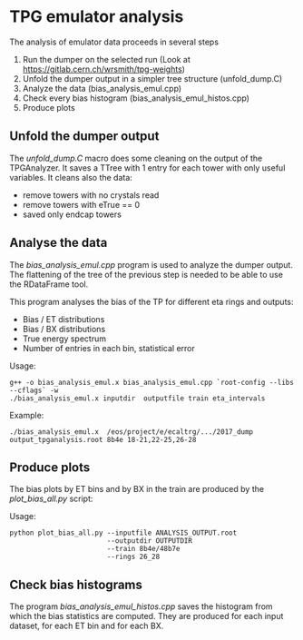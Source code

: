 # TPG emulator analysis
The analysis of emulator data proceeds in several steps

1. Run the dumper on the selected run (Look at https://gitlab.cern.ch/wrsmith/tpg-weights)
2. Unfold the dumper output in a simpler tree structure  (unfold_dump.C)
3. Analyze the data  (bias_analysis_emul.cpp)
4. Check every bias histogram (bias_analysis_emul_histos.cpp)
4. Produce plots

## Unfold the dumper output 

The *unfold_dump.C* macro does some cleaning on the output of the 
TPGAnalyzer. It saves a TTree with 1 entry for each tower 
with only useful variables.
It cleans also the data:
- remove towers with no crystals read
- remove towers with eTrue == 0
- saved only endcap towers

## Analyse the data

The *bias_analysis_emul.cpp* program is used to analyze the dumper output. The flattening of the tree of the previous step is needed to be able to use the RDataFrame tool. 

This program analyses the bias of the TP for different eta rings and outputs:
- Bias / ET distributions
- Bias / BX distributions
- True energy spectrum
- Number of entries in each bin, statistical error

Usage:
```
g++ -o bias_analysis_emul.x bias_analysis_emul.cpp `root-config --libs --cflags` -w
./bias_analysis_emul.x inputdir  outputfile train eta_intervals
```

Example:
```
./bias_analysis_emul.x  /eos/project/e/ecaltrg/.../2017_dump   output_tpganalysis.root 8b4e 18-21,22-25,26-28
```

## Produce plots
The bias plots by ET bins and by BX in the train are produced by the *plot_bias_all.py* script:

Usage:
```
python plot_bias_all.py --inputfile ANALYSIS_OUTPUT.root 
                        --outputdir OUTPUTDIR
                        --train 8b4e/48b7e
                        --rings 26_28
```

## Check bias histograms
The program *bias_analysis_emul_histos.cpp* saves the histogram from which the bias statistics are computed. 
They are produced for each input dataset, for each ET bin and for each BX. 
